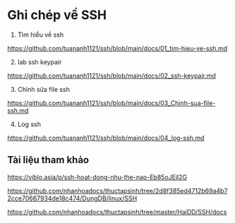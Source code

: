 ﻿# Ghi chép về SSH
1. Tìm hiểu về ssh 

https://github.com/tuananh1121/ssh/blob/main/docs/01_tim-hieu-ve-ssh.md

2. lab ssh keypair

https://github.com/tuananh1121/ssh/blob/main/docs/02_ssh-keypair.md

3. Chỉnh sửa file ssh

https://github.com/tuananh1121/ssh/blob/main/docs/03_Chinh-sua-file-ssh.md

4. Log ssh

https://github.com/tuananh1121/ssh/blob/main/docs/04_log-ssh.md

## Tài liệu tham khảo

https://viblo.asia/p/ssh-hoat-dong-nhu-the-nao-Eb85oJEjl2G

https://github.com/nhanhoadocs/thuctapsinh/tree/2d8f385ed4712b69a4b72cce70667934de18c474/DungDB/linux/SSH

https://github.com/nhanhoadocs/thuctapsinh/tree/master/HaiDD/SSH/docs



